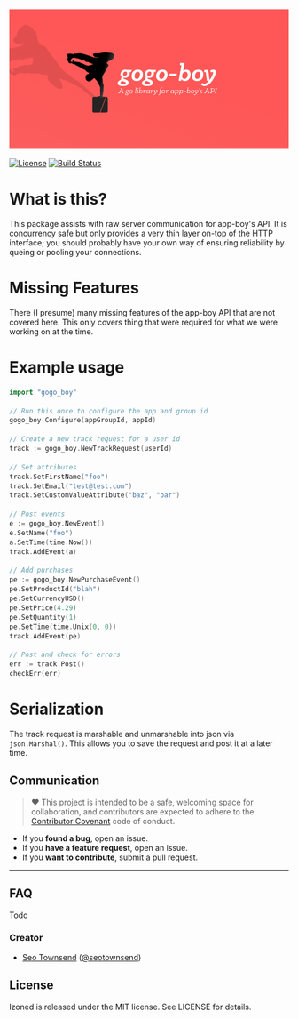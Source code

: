 ![Gogo-Boy: IAP Helpers](./hero.png) 

[![License](http://img.shields.io/badge/license-MI.T-green.svg?style=flat)](https://github.com/sotownsend/yipyap/blob/master/LICENSE)
[![Build Status](https://circleci.com/gh/sotownsend/gogo-boy.png?circle-token=:circle-token)](https://circleci.com/gh/sotownsend/gogo-boy)

# What is this?

This package assists with raw server communication for app-boy's API.  It is concurrency safe but only provides
a very thin layer on-top of the HTTP interface; you should probably have your own way of ensuring reliability by queing or pooling your connections.

# Missing Features

There (I presume) many missing features of the app-boy API that are not covered here.  This only covers thing that were required for what we were working on at the time.

# Example usage

```go
import "gogo_boy"

// Run this once to configure the app and group id
gogo_boy.Configure(appGroupId, appId)

// Create a new track request for a user id
track := gogo_boy.NewTrackRequest(userId)

// Set attributes
track.SetFirstName("foo")
track.SetEmail("test@test.com")
track.SetCustomValueAttribute("baz", "bar")

// Post events
e := gogo_boy.NewEvent()
e.SetName("foo")
a.SetTime(time.Now())
track.AddEvent(a)

// Add purchases
pe := gogo_boy.NewPurchaseEvent()
pe.SetProductId("blah")
pe.SetCurrencyUSD()
pe.SetPrice(4.29)
pe.SetQuantity(1)
pe.SetTime(time.Unix(0, 0))
track.AddEvent(pe)

// Post and check for errors
err := track.Post()
checkErr(err)
```

# Serialization
The track request is marshable and unmarshable into json via `json.Marshal()`. This allows you to save the request and post it at a later time.

## Communication
> ♥ This project is intended to be a safe, welcoming space for collaboration, and contributors are expected to adhere to the [Contributor Covenant](http://contributor-covenant.org) code of conduct.

- If you **found a bug**, open an issue.
- If you **have a feature request**, open an issue.
- If you **want to contribute**, submit a pull request.

---

## FAQ

Todo

### Creator

- [Seo Townsend](http://github.com/sotownsend) ([@seotownsend](https://twitter.com/seotownsend))


## License

lzoned is released under the MIT license. See LICENSE for details.

